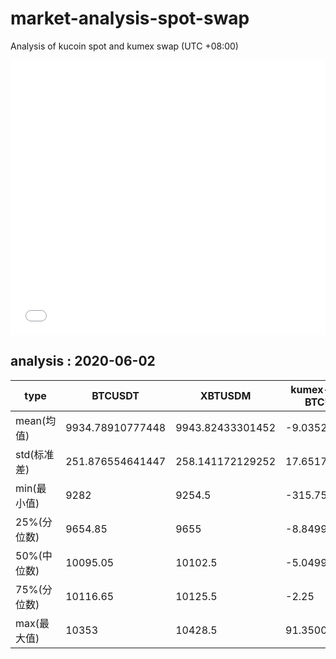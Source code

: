 # market-analysis-spot-swap
Analysis of kucoin spot and kumex swap (UTC +08:00)

<iframe width="100%" height="440" src="./data.html" frameborder="no" border="0" scrolling="no"></iframe>

## analysis : 2020-06-02

type | BTCUSDT | XBTUSDM | kumex-XBTUSDM-BTCUSDT_arb
---|---|---|---
mean(均值) | 9934.78910777448 | 9943.82433301452 | -9.03522524366077
std(标准差) | 251.876554641447 | 258.141172129252 | 17.6517148775473
min(最小值) | 9282 | 9254.5 | -315.75
25%(分位数) | 9654.85 | 9655 | -8.84999999999854
50%(中位数) | 10095.05 | 10102.5 | -5.04999999999927
75%(分位数) | 10116.65 | 10125.5 | -2.25
max(最大值) | 10353 | 10428.5 | 91.3500000000004
